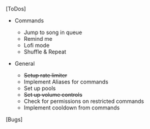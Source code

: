 [ToDos]
  - Commands
    * Jump to song in queue
    * Remind me
    * Lofi mode
    * Shuffle & Repeat
  
  - General
    * ~~Setup rate limiter~~
    * Implement Aliases for commands
    * Set up pools
    * ~~Set up volume controls~~
    * Check for permissions on restricted commands
    * Implement cooldown from commands

[Bugs]